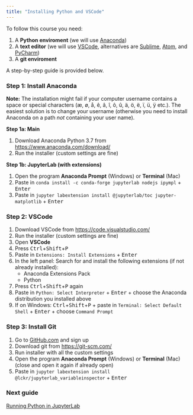 ```yaml
---
title: "Installing Python and VSCode"
---
```


To follow this course you need:

1. A **Python enviroment** (we will use [Anaconda](https://www.anaconda.com))
2. A **text editor** (we will use [VSCode](https://code.visualstudio.com/), alternatives are [Sublime](https://www.sublimetext.com/), [Atom](https://atom.io/), and [PyCharm](https://www.jetbrains.com/pycharm/))
3. A **git enviroment**

A step-by-step guide is provided below. <br>
  
### Step 1: Install Anaconda

**Note:** The installation might fail if your computer username contains a space or special characters (æ, ø, å, ê, â, î, ô, û, ä, ö, ë, ï, ü, ÿ etc.). The easiest solution is to change your username (otherwise you need to install Anaconda on a path *not* containing your user name).

**Step 1a: Main**

1. Download Anaconda Python 3.7 from <https://www.anaconda.com/download/>
2. Run the installer (custom settings are fine)

**Step 1b: JupyterLab (with extensions)**

1. Open the program **Anaconda Prompt** (Windows) or **Terminal** (Mac)
2. Paste in `conda install -c conda-forge jupyterlab nodejs ipympl` + <kbd>Enter</kbd>
3. Paste in `jupyter labextension install @jupyterlab/toc jupyter-matplotlib` + <kbd>Enter</kbd>

### Step 2: VSCode

1. Download VSCode from <https://code.visualstudio.com/>
2. Run the installer (custom settings are fine)
3. Open **VSCode**
4. Press <kbd>Ctrl</kbd>+<kbd>Shift</kbd>+<kbd>P</kbd>
5. Paste in `Extensions: Install Extensions` + <kbd>Enter</kbd>
6. In the left panel: Search for and install the following extensions (if not already installed):
    * Anaconda Extensions Pack
    * Python  
7. Press <kbd>Ctrl</kbd>+<kbd>Shift</kbd>+<kbd>P</kbd> again
8. Paste in `Python: Select Interpreter` + <kbd>Enter</kbd> + choose the Anaconda distribution you installed above
9. If on Windows: <kbd>Ctrl</kbd>+<kbd>Shift</kbd>+<kbd>P</kbd> + paste in `Terminal: Select Default Shell` + <kbd>Enter</kbd> + choose `Command Prompt`

### Step 3: Install Git

1. Go to [GitHub.com](https://github.com/) and sign up
2. Download git from https://git-scm.com/
3. Run installer with all the custom settings
4. Open the program **Anaconda Prompt** (Windows) or **Terminal** (Mac) (close and open it again if already open) 
5. Paste in `jupyter labextension install @lckr/jupyterlab_variableinspector` + <kbd>Enter</kbd>

### Next guide

[Running Python in JupyterLab](/guides/jupyterlab)
